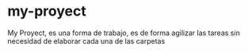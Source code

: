 # my-proyect
My Proyect, es una forma de trabajo, es de forma agilizar las tareas sin necesidad de elaborar cada una de las carpetas
